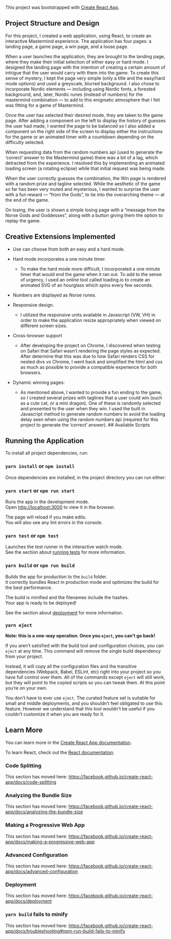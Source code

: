 This project was bootstrapped with [Create React App](https://github.com/facebook/create-react-app).

## Project Structure and Design

For this project, I created a web application, using React, to create an interactive Mastermind experience. The application has four pages: a landing page, a game page, a win page, and a loose page. 

When a user launches the application, they are brought to the landing page, where they make their initial selection of either easy or hard mode. I designed the landing page with the intention of creating a certain amount of intrigue that the user would carry with them into the game. To create this sense of mystery, I kept the page very simple (only a title and the easy/hard mode options) and used a greyscale, blurred background. I also chose to incorporate Nordic elements — including using Nordic fonts, a forested background, and, later, Nordic runes (instead of numbers) for the mastermind combination — to add to this enigmatic atmosphere that I felt was fitting for a game of Mastermind. 

Once the user has selected their desired mode, they are taken to the game page. After adding a component on the left to display the history of guesses the user had made, I wanted the page to be balanced so I also added a component on the right side of the screen to display either the instructions for the game or an animated timer with a countdown depending on the difficulty selected.

When requesting data from the random numbers api (used to generate the ‘correct’ answer to the Mastermind game) there was a bit of a lag, which detracted from the experience. I resolved this by implementing an animated loading screen (a rotating eclipse) while that initial request was being made.

When the user correctly guesses the combination, the Win page is rendered with a random prize and tagline selected. While the aesthetic of the game so far has been very muted and mysterious, I wanted to surprise the user with a fun reward — “from the Gods”, to tie into the overarching theme — at the end of the game.

On losing, the user is shown a simple losing page with a “message from the Norse Gods and Goddesses”, along with a button giving them the option to replay the game.




## Creative Extensions Implemented
* Use can choose from both an easy and a hard mode.

* Hard mode incorporates a one minute timer.
    * To make the hard mode more difficult, I incorporated a one minute timer that would end the game when it ran out. To add to the sense of urgency, I used an online tool called loading.io to create an animated SVG of an hourglass which spins every few seconds.

* Numbers are displayed as Norse runes.

* Responsive design.
    * I utilized the responsive units available in Javascript (VW, VH) in order to make the application resize appropriately when viewed on different screen sizes.

* Cross-browser support
    * After developing the project on Chrome, I discovered when testing on Safari that Safari wasn’t rendering the page styles as expected. After determine that this was due to how Safari renders CSS for nested divs vs Chrome, I went back and simplified the html and css as much as possible to provide a compatible experience for both browsers.

* Dynamic winning pages:
    * As mentioned above, I wanted to provide a fun ending to the game, so I created several prizes with taglines that a user could win (such as a cute cat, or a mini dragon). One of these is randomly selected and presented to the user when they win. I used the built in Javascript method to generate random numbers to avoid the loading delay seen when using the random numbers api (required for this project to generate the ‘correct’ answer). ## Available Scripts

## Running the Application


To install all project dependencies, run:

### `yarn install` or `npm install`

Once dependencies are installed, in the project directory you can run either:

### `yarn start` or  `npm run start`

Runs the app in the development mode.<br />
Open [http://localhost:3000](http://localhost:3000) to view it in the browser.

The page will reload if you make edits.<br />
You will also see any lint errors in the console.

### `yarn test` or `npm test`

Launches the test runner in the interactive watch mode.<br />
See the section about [running tests](https://facebook.github.io/create-react-app/docs/running-tests) for more information.

### `yarn build` or `npm run build`

Builds the app for production to the `build` folder.<br />
It correctly bundles React in production mode and optimizes the build for the best performance.

The build is minified and the filenames include the hashes.<br />
Your app is ready to be deployed!

See the section about [deployment](https://facebook.github.io/create-react-app/docs/deployment) for more information.

### `yarn eject`

**Note: this is a one-way operation. Once you `eject`, you can’t go back!**

If you aren’t satisfied with the build tool and configuration choices, you can `eject` at any time. This command will remove the single build dependency from your project.

Instead, it will copy all the configuration files and the transitive dependencies (Webpack, Babel, ESLint, etc) right into your project so you have full control over them. All of the commands except `eject` will still work, but they will point to the copied scripts so you can tweak them. At this point you’re on your own.

You don’t have to ever use `eject`. The curated feature set is suitable for small and middle deployments, and you shouldn’t feel obligated to use this feature. However we understand that this tool wouldn’t be useful if you couldn’t customize it when you are ready for it.

## Learn More

You can learn more in the [Create React App documentation](https://facebook.github.io/create-react-app/docs/getting-started).

To learn React, check out the [React documentation](https://reactjs.org/).

### Code Splitting

This section has moved here: https://facebook.github.io/create-react-app/docs/code-splitting

### Analyzing the Bundle Size

This section has moved here: https://facebook.github.io/create-react-app/docs/analyzing-the-bundle-size

### Making a Progressive Web App

This section has moved here: https://facebook.github.io/create-react-app/docs/making-a-progressive-web-app

### Advanced Configuration

This section has moved here: https://facebook.github.io/create-react-app/docs/advanced-configuration

### Deployment

This section has moved here: https://facebook.github.io/create-react-app/docs/deployment

### `yarn build` fails to minify

This section has moved here: https://facebook.github.io/create-react-app/docs/troubleshooting#npm-run-build-fails-to-minify
